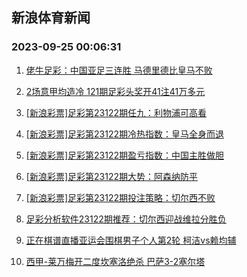 ## 新浪体育新闻 
### 2023-09-25 00:06:31

1. [佬牛足彩：中国亚足三连胜  马德里德比皇马不败](https://sports.sina.com.cn/l/2023-09-24/doc-imznuqqp0248214.shtml)

2. [2场意甲均造冷 121期足彩头奖开41注41万多元](https://sports.sina.com.cn/l/2023-09-24/doc-imznucyp0596442.shtml)

3. [[新浪彩票]足彩第23122期任九：利物浦可高看](https://sports.sina.com.cn/l/2023-09-24/doc-imznucyr3699103.shtml)

4. [[新浪彩票]足彩第23122期冷热指数：皇马全身而退](https://sports.sina.com.cn/l/2023-09-24/doc-imznucyt0477155.shtml)

5. [[新浪彩票]足彩第23122期盈亏指数：中国主胜做胆](https://sports.sina.com.cn/l/2023-09-24/doc-imznucyt0476688.shtml)

6. [[新浪彩票]足彩第23122期大势：阿森纳防平](https://sports.sina.com.cn/l/2023-09-24/doc-imznucyt0475973.shtml)

7. [[新浪彩票]足彩第23122期投注策略：切尔西不败](https://sports.sina.com.cn/l/2023-09-24/doc-imznucyt0476891.shtml)

8. [足彩分析软件23122期推荐：切尔西迎战维拉分胜负](https://sports.sina.com.cn/l/2023-09-24/doc-imznucyr3700188.shtml)

9. [正在棋谱直播亚运会围棋男子个人第2轮 柯洁vs赖均辅](https://sports.sina.com.cn/chess/weiqi/2023-09-24/doc-imznukhm0487507.shtml)

10. [西甲-莱万梅开二度坎塞洛绝杀 巴萨3-2塞尔塔](https://sports.sina.com.cn/g/laliga/2023-09-24/doc-imznukhp3577870.shtml)

